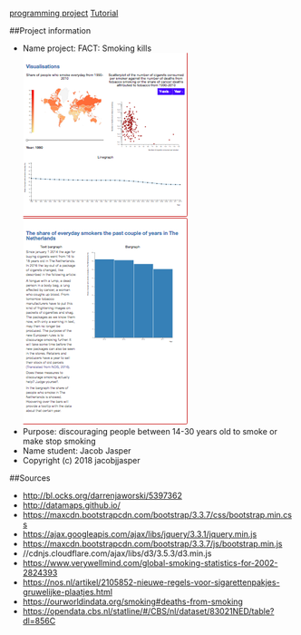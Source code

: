 [programming project](https://jacobjjasper.github.io/programmeer_project/index.html)
[Tutorial](https://youtu.be/lo_mQOMuI8U)

##Project information
- Name project: FACT: Smoking kills
![](doc/report.jpeg)
- Purpose: discouraging people between 14-30 years old to smoke or make stop smoking
- Name student: Jacob Jasper
- Copyright (c) 2018 jacobjjasper


##Sources
- http://bl.ocks.org/darrenjaworski/5397362
- http://datamaps.github.io/
- https://maxcdn.bootstrapcdn.com/bootstrap/3.3.7/css/bootstrap.min.css
- https://ajax.googleapis.com/ajax/libs/jquery/3.3.1/jquery.min.js
- https://maxcdn.bootstrapcdn.com/bootstrap/3.3.7/js/bootstrap.min.js
- //cdnjs.cloudflare.com/ajax/libs/d3/3.5.3/d3.min.js
- https://www.verywellmind.com/global-smoking-statistics-for-2002-2824393
- https://nos.nl/artikel/2105852-nieuwe-regels-voor-sigarettenpakjes-gruwelijke-plaatjes.html
- https://ourworldindata.org/smoking#deaths-from-smoking
- https://opendata.cbs.nl/statline/#/CBS/nl/dataset/83021NED/table?dl=856C
